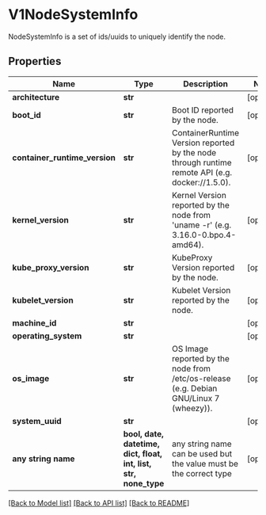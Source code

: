 # V1NodeSystemInfo

NodeSystemInfo is a set of ids/uuids to uniquely identify the node.

## Properties
Name | Type | Description | Notes
------------ | ------------- | ------------- | -------------
**architecture** | **str** |  | [optional] 
**boot_id** | **str** | Boot ID reported by the node. | [optional] 
**container_runtime_version** | **str** | ContainerRuntime Version reported by the node through runtime remote API (e.g. docker://1.5.0). | [optional] 
**kernel_version** | **str** | Kernel Version reported by the node from &#39;uname -r&#39; (e.g. 3.16.0-0.bpo.4-amd64). | [optional] 
**kube_proxy_version** | **str** | KubeProxy Version reported by the node. | [optional] 
**kubelet_version** | **str** | Kubelet Version reported by the node. | [optional] 
**machine_id** | **str** |  | [optional] 
**operating_system** | **str** |  | [optional] 
**os_image** | **str** | OS Image reported by the node from /etc/os-release (e.g. Debian GNU/Linux 7 (wheezy)). | [optional] 
**system_uuid** | **str** |  | [optional] 
**any string name** | **bool, date, datetime, dict, float, int, list, str, none_type** | any string name can be used but the value must be the correct type | [optional]

[[Back to Model list]](../README.md#documentation-for-models) [[Back to API list]](../README.md#documentation-for-api-endpoints) [[Back to README]](../README.md)



